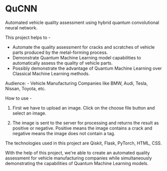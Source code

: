 # QuCNN
Automated vehicle quality assessment using hybrid quantum convolutional neural network.

This project helps to -
- Automate the quality assessment for cracks and scratches of vehicle parts produced by the metal-forming process. 
- Demonstrate Quantum Machine Learning model capabilities to automatically assess the quality of vehicle parts. 
- Possibly demonstrate the advantage of Quantum Machine Learning over Classical Machine Learning methods.

Audience: - Vehicle Manufacturing Companies like BMW, Audi, Tesla, Nissan, Toyota, etc.

How to use - 

1. First we have to upload an image. Click on the choose file button and select an image.

2. The image is sent to the server for processing and returns the result as positive or negative. Positive means the image contains a crack and negative means the image does not contain a tag.

The technologies used in this project are Qiskit, Flask, PyTorch, HTML, CSS.

With the help of this project, we're able to create an automated quality assessment for vehicle manufacturing companies while simultaneously demonstrating the capabilities of Quantum Machine Learning models.
